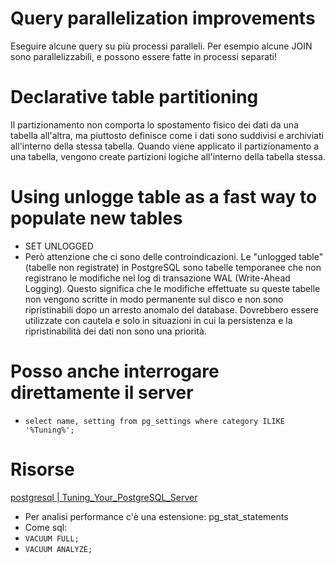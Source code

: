 # Query parallelization improvements
Eseguire alcune query su più processi paralleli. Per esempio alcune JOIN sono parallelizzabili, e possono essere fatte in processi separati!

# Declarative table partitioning
Il partizionamento non comporta lo spostamento fisico dei dati da una tabella all'altra, ma piuttosto definisce come i dati
sono suddivisi e archiviati all'interno della stessa tabella. Quando viene applicato il partizionamento a una tabella, 
vengono create partizioni logiche all'interno della tabella stessa.

# Using unlogge table as a fast way to populate new tables
* SET UNLOGGED
* Però attenzione che ci sono delle controindicazioni.
Le "unlogged table" (tabelle non registrate) in PostgreSQL sono tabelle temporanee che non registrano 
le modifiche nel log di transazione WAL (Write-Ahead Logging). 
Questo significa che le modifiche effettuate su queste tabelle non vengono scritte in modo permanente sul disco e non sono ripristinabili dopo un arresto anomalo del database.
Dovrebbero essere utilizzate con cautela e solo in situazioni in cui la persistenza e la ripristinabilità dei dati non sono una priorità.

# Posso anche interrogare direttamente il server
* `select name, setting from pg_settings where category ILIKE '%Tuning%';`

# Risorse
[postgresql | Tuning_Your_PostgreSQL_Server](https://wiki.postgresql.org/wiki/Tuning_Your_PostgreSQL_Server)

* Per analisi performance c'è una estensione: pg_stat_statements
* Come sql:
 * `VACUUM FULL;`
 * `VACUUM ANALYZE;`
